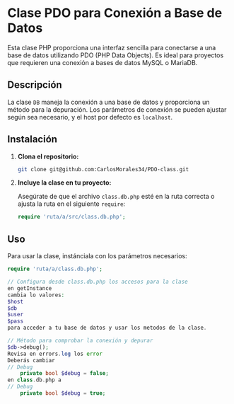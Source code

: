 # Clase PDO para Conexión a Base de Datos

Esta clase PHP proporciona una interfaz sencilla para conectarse a una base de datos utilizando PDO (PHP Data Objects). Es ideal para proyectos que requieren una conexión a bases de datos MySQL o MariaDB.

## Descripción

La clase `DB` maneja la conexión a una base de datos y proporciona un método para la depuración. Los parámetros de conexión se pueden ajustar según sea necesario, y el host por defecto es `localhost`.

## Instalación

1. **Clona el repositorio:**

    ```bash
    git clone git@github.com:CarlosMorales34/PDO-class.git
    ```

2. **Incluye la clase en tu proyecto:**

    Asegúrate de que el archivo `class.db.php` esté en la ruta correcta o ajusta la ruta en el siguiente `require`:

    ```php
    require 'ruta/a/src/class.db.php';
    ```

## Uso

Para usar la clase, instánciala con los parámetros necesarios:

```php
require 'ruta/a/class.db.php';

// Configura desde class.db.php los accesos para la clase
en getInstance
cambia lo valores:
$host
$db
$user
$pass
para acceder a tu base de datos y usar los metodos de la clase.

// Método para comprobar la conexión y depurar
$db->debug();
Revisa en errors.log los error
Deberás cambiar
// Debug
    private bool $debug = false;
en class.db.php a 
// Debug
    private bool $debug = true;



